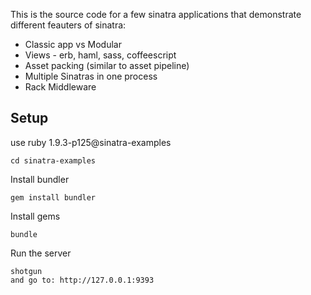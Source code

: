 This is the source code for a few sinatra applications that demonstrate different feauters of sinatra:

* Classic app vs Modular
* Views - erb, haml, sass, coffeescript
* Asset packing (similar to asset pipeline)
* Multiple Sinatras in one process
* Rack Middleware 

Setup
-----

use ruby 1.9.3-p125@sinatra-examples

    cd sinatra-examples 

Install bundler

    gem install bundler

Install gems

    bundle

Run the server

    shotgun
    and go to: http://127.0.0.1:9393
